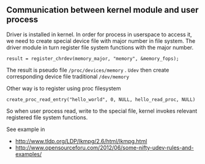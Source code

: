 ## Communication between kernel module and user process

Driver is installed in kernel. In order for process in userspace to access it, we need to create special device file with major
number in file system. The driver module in turn register file system functions with the major number.

    result = register_chrdev(memory_major, "memory", &memory_fops);

The result is pseudo file `/proc/devices/memory` . `Udev` then create corresponding device file traditional `/dev/memory` 

Other way is to register using proc filesystem

    create_proc_read_entry("hello_world", 0, NULL, hello_read_proc, NULL) 

So when user process read, write to the special file, kernel invokes relevant registered file system functions. 
    
See example in 

* http://www.tldp.org/LDP/lkmpg/2.6/html/lkmpg.html
* http://www.opensourceforu.com/2012/06/some-nifty-udev-rules-and-examples/
